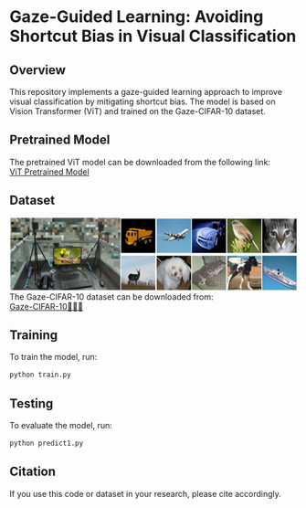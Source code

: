 # Gaze-Guided Learning: Avoiding Shortcut Bias in Visual Classification

## Overview  
This repository implements a gaze-guided learning approach to improve visual classification by mitigating shortcut bias. The model is based on Vision Transformer (ViT) and trained on the Gaze-CIFAR-10 dataset.  

## Pretrained Model  
The pretrained ViT model can be downloaded from the following link:  
[ViT Pretrained Model](https://drive.google.com/file/d/1FPUIYmZ4ooMbWByXUzBRNGLcrIYvNsxz/view?usp=drive_link)  

## Dataset
![Example Image](https://github.com/rekkles2/Gaze-CIFAR-10/blob/main/Figure/EX.png)
The Gaze-CIFAR-10 dataset can be downloaded from:  
[Gaze-CIFAR-10🚀🚀🚀](https://drive.google.com/drive/folders/17zR9bIDWvb0FzSEgR2vXJIKo3w6wKDVB?usp=drive_link)  

## Training  
To train the model, run:  
```bash
python train.py
```  

## Testing  
To evaluate the model, run:  
```bash
python predict1.py
```  

## Citation  
If you use this code or dataset in your research, please cite accordingly.  
